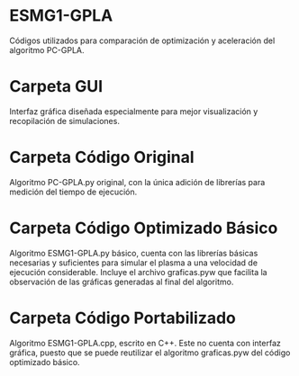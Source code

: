 # ESMG1-GPLA
Códigos utilizados para comparación de optimización y aceleración del algoritmo PC-GPLA.

# Carpeta GUI
Interfaz gráfica diseñada especialmente para mejor visualización y recopilación de simulaciones.

# Carpeta Código Original
Algoritmo PC-GPLA.py original, con la única adición de librerías para medición del tiempo de ejecución.

# Carpeta Código Optimizado Básico
Algoritmo ESMG1-GPLA.py básico, cuenta con las librerías básicas necesarias y suficientes para simular el plasma a una velocidad de ejecución considerable. Incluye el archivo graficas.pyw que facilita la observación de las gráficas generadas al final del algoritmo.

# Carpeta Código Portabilizado
Algoritmo ESMG1-GPLA.cpp, escrito en C++. Este no cuenta con interfaz gráfica, puesto que se puede reutilizar el algoritmo graficas.pyw del código optimizado básico.

